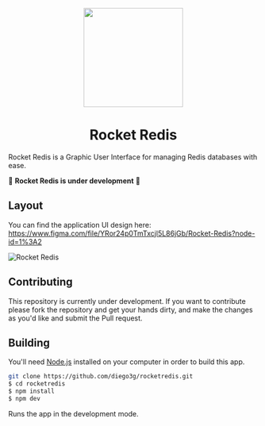 <p align="center">
  <img src="https://storage.googleapis.com/golden-wind/rocketredis/logo.png" width="200" />
</p>

<h1 align="center">
  Rocket Redis
</h1>

Rocket Redis is a Graphic User Interface for managing Redis databases with ease.

🚧 **Rocket Redis is under development** 🚧

## Layout

You can find the application UI design here: https://www.figma.com/file/YRor24p0TmTxcjl5L86jGb/Rocket-Redis?node-id=1%3A2

![Rocket Redis](/.github/layout.png)

## Contributing

This repository is currently under development. If you want to contribute please fork the repository and get your hands dirty, and make the changes as you'd like and submit the Pull request.

## Building

You'll need [Node.js](https://nodejs.org) installed on your computer in order to build this app.

```bash
git clone https://github.com/diego3g/rocketredis.git
$ cd rocketredis
$ npm install
$ npm dev
```

Runs the app in the development mode.<br/>